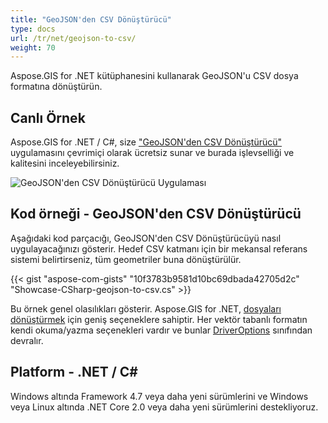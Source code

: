 ```yaml
---
title: "GeoJSON'den CSV Dönüştürücü"
type: docs
url: /tr/net/geojson-to-csv/
weight: 70
---
```


Aspose.GIS for .NET kütüphanesini kullanarak GeoJSON'u CSV dosya formatına dönüştürün.

## **Canlı Örnek**

Aspose.GIS for .NET / C#, size ["GeoJSON'den CSV Dönüştürücü"](https://products.aspose.app/gis/conversion/geojson-to-csv) uygulamasını çevrimiçi olarak ücretsiz sunar ve burada işlevselliği ve kalitesini inceleyebilirsiniz.

![GeoJSON'den CSV Dönüştürücü Uygulaması](conversion.png)

## **Kod örneği - GeoJSON'den CSV Dönüştürücü**

Aşağıdaki kod parçacığı, GeoJSON'den CSV Dönüştürücüyü nasıl uygulayacağınızı gösterir. Hedef CSV katmanı için bir mekansal referans sistemi belirtirseniz, tüm geometriler buna dönüştürülür. 

{{< gist "aspose-com-gists" "10f3783b9581d10bc69dbada42705d2c" "Showcase-CSharp-geojson-to-csv.cs" >}}

Bu örnek genel olasılıkları gösterir. Aspose.GIS for .NET, [dosyaları dönüştürmek](https://docs.aspose.com/gis/net/vector-layers/) için geniş seçeneklere sahiptir. Her vektör tabanlı formatın kendi okuma/yazma seçenekleri vardır ve bunlar [DriverOptions](https://reference.aspose.com/gis/net/aspose.gis/driveroptions) sınıfından devralır.

## **Platform - .NET / C#**

Windows altında Framework 4.7 veya daha yeni sürümlerini ve Windows veya Linux altında .NET Core 2.0 veya daha yeni sürümlerini destekliyoruz.
